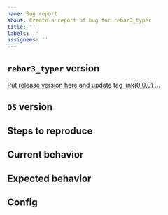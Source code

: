 ```yaml
---
name: Bug report
about: Create a report of bug for rebar3_typer
title: ''
labels: ''
assignees: ''
---
```


## `rebar3_typer` version
[Put release version here and update tag link(0.0.0) ...](git@github.com:AdRoll/rebar3_typer.git)

## `OS` version
<!-- Put the `OS` version ... -->

## Steps to reproduce
<!-- (Optional)Describe steps to reproduce bug ... -->

## Current behavior
<!-- Describe current behavior ... -->

## Expected behavior
<!-- Describe expected behavior ... -->

## Config
<!-- (Optional)Put configuration ... -->
